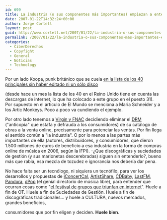 ```yaml
---
id: 699
title: La industria (o sus componentes más importantes) empiezan a entender la red
date: 2007-01-22T14:32:24+00:00
author: Jorge Cortell
layout: post
guid: http://www.cortell.net/2007/01/22/la-industria-o-sus-componentes-mas-importantes-empiezan-a-entender-la-red/
permalink: /2007/01/22/la-industria-o-sus-componentes-mas-importantes-empiezan-a-entender-la-red/
categories:
  - CiberDerechos
  - Copyfight
  - General
  - Noticias
  - Technology
---
```

Por un lado Koopa, punk británico que se cuela <a target="_blank" title="noticia en El Mundo" href="http://www.elmundo.es/navegante/2007/01/17/tecnologia/1169032141.html">en la lista de los 40 principales sin haber editado ni un sólo disco</a>
  
(desde hace un mes la lista de los 40 en el Reino Unido tiene en cuenta las descargas de internet, lo que ha colocado a este grupo en el puesto 31). Por supuesto en el artí­culo de El Mundo se menciona a Maria Schneider y a los Artic Monkeys. Poco a poco va cundiendo el ejemplo.

Por otro lado tenemos a <a target="_blank" title="20 minutos" href="http://www.20minutos.es/noticia/192493/0/anticopia/proteccion/discos/">Virgin y FNAC</a> decidiendo eliminar el <a target="_blank" title="Defective by Design" href="http://www.defectivebydesign.org/en/node">DRM</a> ("anticopia" que estafa y defrauda a los consumidores) de su catálogo de obras a la venta online, precisamente para potenciar las ventas. Por fin llega el sentido común a "la industria". O por lo menos a las partes más importantes de ella (autores, distribuidores, y consumidores, que dieron 1.500 millones de euros de beneficio a esa industria en la forma de compras online de música en 2006, según la IFPI). -¿Que discográficas y suciedades de gestión (y sus marionetas descerebradas) siguen sin entenderlo?, bueno más que rabia, esa mezcla de tozudez e ignorancia nos deberí­a dar pena.

No hace falta ser un tecnólogo, ni siquiera un tecnófilo, para ver los desarrollos y propuestas de <a target="_blank" title="iConcertCal" href="http://www.iconcertcal.com/">iConcertCal</a>, <a target="_blank" title="ArtistShare" href="http://www.artistshare.com/home/default.aspx">ArtistShare</a>, <a target="_blank" title="CDBaby" href="http://www.cdbaby.com/">CDBaby</a>, <a target="_blank" title="LastFM" href="http://www.last.fm/">LastFM</a>, <a target="_blank" title="Pandora" href="http://www.pandora.com/">Pandora</a>, <a target="_blank" title="dpop" href="http://www.dpop.es/">dPop</a> (el genial directorio de música libre), para entender que ocurran cosas como "<a target="_blank" title="El Paí­s" href="http://www.elpais.com/articulo/internet/Sala/Apolo/Barcelona/acoge/festival/grupos/triunfan/Internet/elpeputec/20070112elpepunet_7/Tes">el festival de grupos que triunfan en internet</a>". Huele a fin de OT. Huele a fin de Suciedades de Gestión. Huele a fin de discográficas tradicionales... y huele a CULTURA, nuevos mercados, grandes beneficios,
  
consumidores que por fin eligen y deciden. **Huele bien**.
